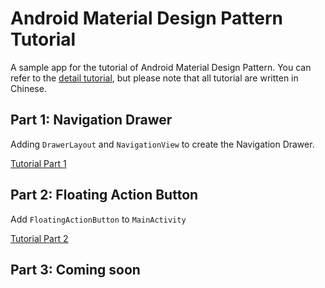 # Android Material Design Pattern Tutorial

A sample app for the tutorial of Android Material Design Pattern. You can refer to the 
[detail tutorial](http://blog.30sparks.com/material-design-patterns-tutorial/), but please note that 
all tutorial are written in Chinese.

## Part 1: Navigation Drawer

Adding `DrawerLayout` and `NavigationView` to create the Navigation Drawer.

[Tutorial Part 1](http://blog.30sparks.com/material-design-1-navigation-drawer/)

## Part 2: Floating Action Button

Add `FloatingActionButton` to `MainActivity`

[Tutorial Part 2](http://blog.30sparks.com/material-design-2-floating-action-button/)

## Part 3: Coming soon
